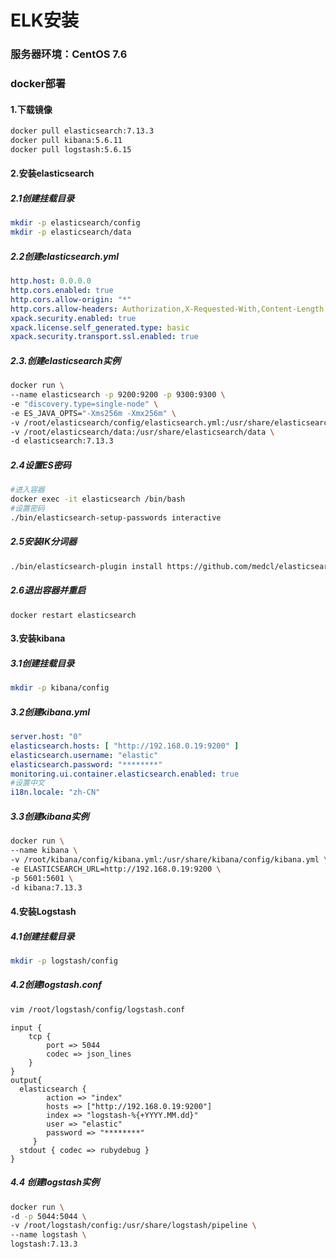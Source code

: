 # ELK安装

### 服务器环境：CentOS 7.6

### docker部署

#### 1.下载镜像

```bash
docker pull elasticsearch:7.13.3
docker pull kibana:5.6.11
docker pull logstash:5.6.15
```

#### 2.安装elasticsearch

##### 2.1创建挂载目录

```bash
mkdir -p elasticsearch/config
mkdir -p elasticsearch/data
```

##### 2.2创建elasticsearch.yml

```yaml
http.host: 0.0.0.0
http.cors.enabled: true
http.cors.allow-origin: "*"
http.cors.allow-headers: Authorization,X-Requested-With,Content-Length,Content-Type
xpack.security.enabled: true
xpack.license.self_generated.type: basic
xpack.security.transport.ssl.enabled: true
```

##### 2.3.创建elasticsearch实例

```bash
docker run \
--name elasticsearch -p 9200:9200 -p 9300:9300 \
-e "discovery.type=single-node" \
-e ES_JAVA_OPTS="-Xms256m -Xmx256m" \
-v /root/elasticsearch/config/elasticsearch.yml:/usr/share/elasticsearch/config/elasticsearch.yml \
-v /root/elasticsearch/data:/usr/share/elasticsearch/data \
-d elasticsearch:7.13.3
```

##### 2.4设置ES密码

```bash
#进入容器
docker exec -it elasticsearch /bin/bash
#设置密码
./bin/elasticsearch-setup-passwords interactive
```

##### 2.5安装IK分词器

```bash
./bin/elasticsearch-plugin install https://github.com/medcl/elasticsearch-analysis-ik/releases/download/v7.13.3/elasticsearch-analysis-ik-7.13.3.zip
```

##### 2.6退出容器并重启

```
docker restart elasticsearch
```

#### 3.安装kibana

##### 3.1创建挂载目录

```bash
mkdir -p kibana/config
```

##### 3.2创建kibana.yml

```yaml
server.host: "0"
elasticsearch.hosts: [ "http://192.168.0.19:9200" ]
elasticsearch.username: "elastic"
elasticsearch.password: "********"
monitoring.ui.container.elasticsearch.enabled: true
#设置中文
i18n.locale: "zh-CN"
```

##### 3.3创建kibana实例

```bash
docker run \
--name kibana \
-v /root/kibana/config/kibana.yml:/usr/share/kibana/config/kibana.yml \
-e ELASTICSEARCH_URL=http://192.168.0.19:9200 \
-p 5601:5601 \
-d kibana:7.13.3
```

#### 4.安装Logstash

##### 4.1创建挂载目录

```bash
mkdir -p logstash/config
```

##### 4.2创建logstash.conf

```bash
vim /root/logstash/config/logstash.conf
```

```
input {
    tcp {
        port => 5044
        codec => json_lines
    }
}
output{
  elasticsearch {
        action => "index"
        hosts => ["http://192.168.0.19:9200"]
        index => "logstash-%{+YYYY.MM.dd}"
        user => "elastic"
        password => "********"
     }
  stdout { codec => rubydebug }
}
```

##### 4.4 创建logstash实例

```bash
docker run \
-d -p 5044:5044 \
-v /root/logstash/config:/usr/share/logstash/pipeline \
--name logstash \
logstash:7.13.3 
```
